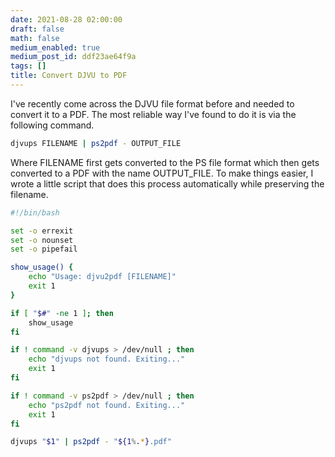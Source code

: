 ```yaml
---
date: 2021-08-28 02:00:00
draft: false
math: false
medium_enabled: true
medium_post_id: ddf23ae64f9a
tags: []
title: Convert DJVU to PDF
---
```


I've recently come across the DJVU file format before and needed to convert it to a PDF. The most reliable way I've found to do it is via the following command.

```bash
djvups FILENAME | ps2pdf - OUTPUT_FILE
```

Where FILENAME first gets converted to the PS file format which then gets converted to a PDF with the name OUTPUT_FILE. To make things easier, I wrote a little script that does this process automatically while preserving the filename.

```bash
#!/bin/bash

set -o errexit
set -o nounset
set -o pipefail

show_usage() {
    echo "Usage: djvu2pdf [FILENAME]"
    exit 1
}

if [ "$#" -ne 1 ]; then
    show_usage
fi

if ! command -v djvups > /dev/null ; then
    echo "djvups not found. Exiting..."
    exit 1
fi

if ! command -v ps2pdf > /dev/null ; then
    echo "ps2pdf not found. Exiting..."
    exit 1
fi

djvups "$1" | ps2pdf - "${1%.*}.pdf"
```